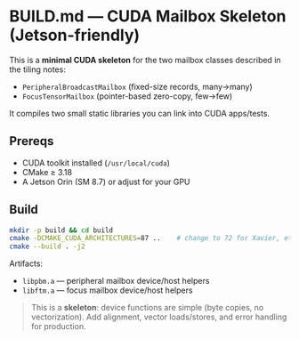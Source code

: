 
# BUILD.md — CUDA Mailbox Skeleton (Jetson-friendly)

This is a **minimal CUDA skeleton** for the two mailbox classes described in the tiling notes:
- `PeripheralBroadcastMailbox` (fixed-size records, many→many)
- `FocusTensorMailbox` (pointer-based zero-copy, few→few)

It compiles two small static libraries you can link into CUDA apps/tests.

## Prereqs
- CUDA toolkit installed (`/usr/local/cuda`)
- CMake ≥ 3.18
- A Jetson Orin (SM 8.7) or adjust for your GPU

## Build
```bash
mkdir -p build && cd build
cmake -DCMAKE_CUDA_ARCHITECTURES=87 ..    # change to 72 for Xavier, etc.
cmake --build . -j2
```

Artifacts:
- `libpbm.a` — peripheral mailbox device/host helpers
- `libftm.a` — focus mailbox device/host helpers

> This is a **skeleton**: device functions are simple (byte copies, no vectorization).
> Add alignment, vector loads/stores, and error handling for production.
